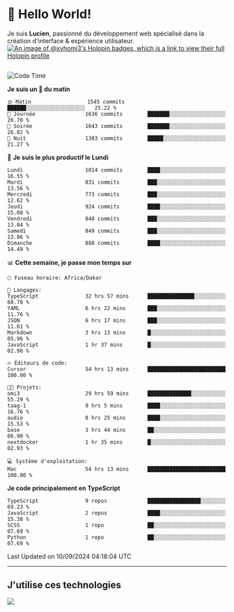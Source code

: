 # 👋 Hello World!

Je suis **Lucien**, passionné du développement web spécialisé dans la création d'interface & expérience utilisateur.
[![An image of @xyhomi3's Holopin badges, which is a link to view their full Holopin profile](https://holopin.me/xyhomi3)](https://holopin.io/@xyhomi3)

##

<!--START_SECTION:waka-->
![Code Time](http://img.shields.io/badge/Code%20Time-2%2C015%20hrs%2028%20mins-blue)

**Je suis un 🐤 du matin** 

```text
🌞 Matin                  1545 commits        ██████░░░░░░░░░░░░░░░░░░░   25.22 % 
🌆 Journée                1636 commits        ███████░░░░░░░░░░░░░░░░░░   26.70 % 
🌃 Soirée                 1643 commits        ███████░░░░░░░░░░░░░░░░░░   26.82 % 
🌙 Nuit                   1303 commits        █████░░░░░░░░░░░░░░░░░░░░   21.27 % 
```
📅 **Je suis le plus productif le Lundi** 

```text
Lundi                    1014 commits        ████░░░░░░░░░░░░░░░░░░░░░   16.55 % 
Mardi                    831 commits         ███░░░░░░░░░░░░░░░░░░░░░░   13.56 % 
Mercredi                 773 commits         ███░░░░░░░░░░░░░░░░░░░░░░   12.62 % 
Jeudi                    924 commits         ████░░░░░░░░░░░░░░░░░░░░░   15.08 % 
Vendredi                 848 commits         ███░░░░░░░░░░░░░░░░░░░░░░   13.84 % 
Samedi                   849 commits         ███░░░░░░░░░░░░░░░░░░░░░░   13.86 % 
Dimanche                 888 commits         ████░░░░░░░░░░░░░░░░░░░░░   14.49 % 
```


📊 **Cette semaine, je passe mon temps sur** 

```text
🕑︎ Fuseau horaire: Africa/Dakar

💬 Langages: 
TypeScript               32 hrs 57 mins      ███████████████░░░░░░░░░░   60.78 % 
YAML                     6 hrs 22 mins       ███░░░░░░░░░░░░░░░░░░░░░░   11.76 % 
JSON                     6 hrs 17 mins       ███░░░░░░░░░░░░░░░░░░░░░░   11.61 % 
Markdown                 3 hrs 13 mins       █░░░░░░░░░░░░░░░░░░░░░░░░   05.96 % 
JavaScript               1 hr 37 mins        █░░░░░░░░░░░░░░░░░░░░░░░░   02.98 % 

🔥 Éditeurs de code: 
Cursor                   54 hrs 13 mins      █████████████████████████   100.00 % 

🐱‍💻 Projets: 
omi3                     29 hrs 59 mins      ██████████████░░░░░░░░░░░   55.29 % 
taag-1                   9 hrs 5 mins        ████░░░░░░░░░░░░░░░░░░░░░   16.76 % 
audio                    8 hrs 25 mins       ████░░░░░░░░░░░░░░░░░░░░░   15.53 % 
base                     3 hrs 44 mins       ██░░░░░░░░░░░░░░░░░░░░░░░   06.90 % 
nextdocker               1 hr 35 mins        █░░░░░░░░░░░░░░░░░░░░░░░░   02.93 % 

💻 Système d'exploitation: 
Mac                      54 hrs 13 mins      █████████████████████████   100.00 % 
```

**Je code principalement en TypeScript** 

```text
TypeScript               9 repos             █████████████████░░░░░░░░   69.23 % 
JavaScript               2 repos             ████░░░░░░░░░░░░░░░░░░░░░   15.38 % 
SCSS                     1 repo              ██░░░░░░░░░░░░░░░░░░░░░░░   07.69 % 
Python                   1 repo              ██░░░░░░░░░░░░░░░░░░░░░░░   07.69 % 
```




 Last Updated on 10/09/2024 04:18:04 UTC
<!--END_SECTION:waka-->
---

## J'utilise ces technologies

<p align="left">
  <a href="https://skillicons.dev">
    <img src="https://skillicons.dev/icons?i=ts,js,md,scss,tailwind,react,docker,express,astro,vite,nextjs,vercel,figma,ableton" />
  </a>
</p>

